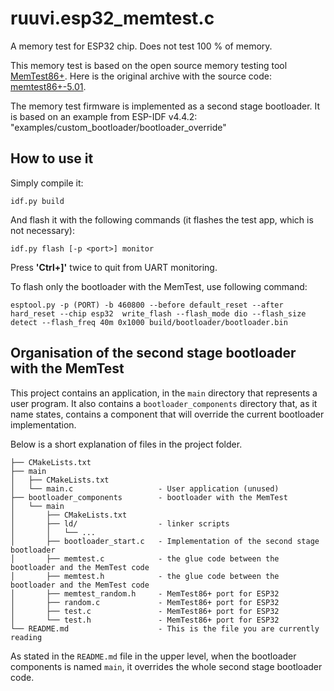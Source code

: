 # ruuvi.esp32_memtest.c
A memory test for ESP32 chip. Does not test 100 % of memory.

This memory test is based on the open source memory testing tool [MemTest86+](https://www.memtest.org).
Here is the original archive with the source code: [memtest86+-5.01](https://www.memtest.org/download/archives/5.01/memtest86+-5.01.tar.gz).

The memory test firmware is implemented as a second stage bootloader.
It is based on an example from ESP-IDF v4.4.2: "examples/custom_bootloader/bootloader_override"

## How to use it

Simply compile it:
```
idf.py build
```

And flash it with the following commands (it flashes the test app, which is not necessary):
```
idf.py flash [-p <port>] monitor
```
Press **'Ctrl+]'** twice to quit from UART monitoring.

To flash only the bootloader with the MemTest, use following command:
```
esptool.py -p (PORT) -b 460800 --before default_reset --after hard_reset --chip esp32  write_flash --flash_mode dio --flash_size detect --flash_freq 40m 0x1000 build/bootloader/bootloader.bin
```

## Organisation of the second stage bootloader with the MemTest

This project contains an application, in the `main` directory that represents a user program.
It also contains a `bootloader_components` directory that, as it name states, 
contains a component that will override the current bootloader implementation.

Below is a short explanation of files in the project folder.

```
├── CMakeLists.txt
├── main
│   ├── CMakeLists.txt
│   └── main.c                   - User application (unused)
├── bootloader_components        - bootloader with the MemTest
│   └── main
│       ├── CMakeLists.txt   
│       ├── ld/                  - linker scripts
│       │   └── ...
│       ├── bootloader_start.c   - Implementation of the second stage bootloader
│       ├── memtest.c            - the glue code between the bootloader and the MemTest code
│       ├── memtest.h            - the glue code between the bootloader and the MemTest code
│       ├── memtest_random.h     - MemTest86+ port for ESP32
│       ├── random.c             - MemTest86+ port for ESP32
│       ├── test.c               - MemTest86+ port for ESP32
│       └── test.h               - MemTest86+ port for ESP32
└── README.md                    - This is the file you are currently reading
```

As stated in the `README.md` file in the upper level, when the bootloader components is named `main`, it overrides
the whole second stage bootloader code.
